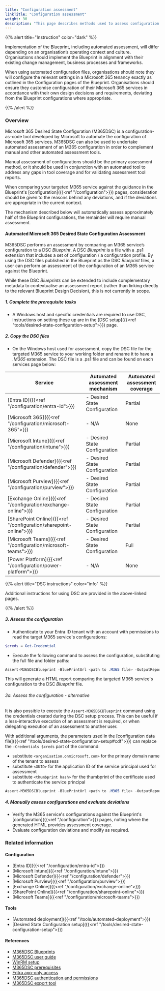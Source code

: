 ```yaml
--- 
title: "Configuration assessment"
linkTitle: "Configuration assessment"
weight: 30
description: "This page describes methods used to assess configuration drift in a Microsoft 365 service."
---
```


{{% alert title="Instruction" color="dark" %}}

Implementation of the Blueprint, including automated assessment, will differ depending on an organisation’s operating context and culture. Organisations should implement the Blueprint in alignment with their existing change management, business processes and frameworks.

When using automated configuration files, organisations should note they will configure the relevant settings in a Microsoft 365 tenancy exactly as outlined in the Configuration pages of the Blueprint. Organisations should ensure they customise configuration of their Microsoft 365 services in accordance with their own design decisions and requirements, deviating from the Blueprint configurations where appropriate.

{{% /alert %}}

### Overview

Microsoft 365 Desired State Configuration (M365DSC) is a configuration-as-code tool developed by Microsoft to automate the configuration of Microsoft 365 services. M365DSC can also be used to undertake automated assessment of an M365 configuration in order to complement manual and other automated assessment tools.

Manual assessment of configurations should be the primary assessment method, or it should be used in conjunction with an automated tool to address any gaps in tool coverage and for validating assessment tool reports.

When comparing your targeted M365 service against the guidance in the Blueprint's [configuration]({{<ref "/configuration">}}) pages, consideration should be given to the reasons behind any deviations, and if the deviations are appropriate in the current context.

The mechanism described below will automatically assess approximately half of the Blueprint configurations, the remainder will require manual assessment.

#### Automated Microsoft 365 Desired State Configuration Assessment

M365DSC performs an assessment by comparing an M365 service’s configuration to a DSC *Blueprint*. A DSC *Blueprint* is a file with a .ps1 extension that includes a set of configuration / a configuration profile. By using the DSC files published in the Blueprint as the DSC *Blueprint* files, a user can perform an assessment of the configuration of an M365 service against the Blueprint.

While these DSC *Blueprints* can be extended to include complementary metadata to contextualise an assessment report (rather than linking directly to the relevant Blueprint Design Decision), this is not currently in scope.

##### 1. Complete the prerequisite tasks

- A Windows host and specific credentials are required to use DSC, instructions on setting these up are in the [DSC setup]({{<ref "tools/desired-state-configuration-setup">}}) page.

##### 2. Copy the DSC files

- On the Windows host used for assessment, copy the DSC file for the targeted M365 service to your working folder and rename it to have a *.M365* extension. The DSC file is a .ps1 file and can be found on each services page below:

| Service                                                           | Automated assessment mechanism | Automated assessment coverage |
| ----------------------------------------------------------------- | ------------------------------ | ----------------------------- |
| [Entra ID]({{<ref "/configuration/entra-id">}})                   | - Desired State Configuration  | Partial                       |
| [Microsoft 365]({{<ref "/configuration/microsoft-365">}})         | - N/A                          | None                          |
| [Microsoft Intune]({{<ref "/configuration/intune">}})             | - Desired State Configuration  | Partial                       |
| [Microsoft Defender]({{<ref "/configuration/defender">}})         | - Desired State Configuration  | Partial                       |
| [Microsoft Purview]({{<ref "/configuration/purview">}})           | - Desired State Configuration  | Partial                       |
| [Exchange Online]({{<ref "/configuration/exchange-online">}})     | - Desired State Configuration  | Partial                       |
| [SharePoint Online]({{<ref "/configuration/sharepoint-online">}}) | - Desired State Configuration  | Partial                       |
| [Microsoft Teams]({{<ref "/configuration/microsoft-teams">}})     | - Desired State Configuration  | Full                          |
| [Power Platform]({{<ref "/configuration/power-platform">}})       | - N/A                          | None                          |

{{% alert title="DSC instructions" color="info" %}}

Additional instructions for using DSC are provided in the above-linked pages.

{{% /alert %}}

##### 3. Assess the configuration

- Authenticate to your Entra ID tenant with an account with permissions to read the target M365 service's configurations:

```powershell
$creds = Get-Credential
```

- Execute the following command to assess the configuration, substituting the full file and folder paths:

```powershell
Assert-M365DSCBlueprint -BluePrintUrl <path to .M365 file> -OutputReportPath <path to HTML folder> -Credentials $creds
```

This will generate a HTML report comparing the targeted M365 service's configuration to the DSC *Blueprint* file.

###### 3a. Assess the configuration - alternative

It is also possible to execute the ```Assert-M365DSCBlueprint``` command using the credentials created during the DSC setup process. This can be useful if a less-interactive execution of an assessment is required, or when delegating execution of an assessment to another user.

With additional arguments, the parameters used in the [configuration data file]({{<ref "/tools/desired-state-configuration-setup#cdf">}}) can replace the ```-Credentials $creds``` part of the command:

- substitute `<organisation.onmicrosoft.com>` for the primary domain name of the tenant to assess
- substitute `<GUID>` for the application ID of the service principal used for assessment
- substitute `<thumbprint hash>` for the thumbprint of the certificate used to authenticate the service principal

```powershell
Assert-M365DSCBlueprint -BluePrintUrl <path to .M365 file> -OutputReportPath <path to HTML folder> -TenantId <organisation.onmicrosoft.com> -ApplicationId <GUID> -CertificateThumbprint <thumbprint hash>
```

##### 4. Manually assess configurations and evaluate deviations

- Verify the M365 service's configurations against the Blueprint's [configuration]({{<ref "/configuration">}}) pages, noting where the generated HTML provides assessment coverage.
- Evaluate configuration deviations and modify as required.

### Related information

#### Configuration

- [Entra ID]({{<ref "/configuration/entra-id">}})
- [Microsoft Intune]({{<ref "/configuration/intune">}})
- [Microsoft Defender]({{<ref "/configuration/defender">}})
- [Microsoft Purview]({{<ref "/configuration/purview">}})
- [Exchange Online]({{<ref "/configuration/exchange-online">}})
- [SharePoint Online]({{<ref "/configuration/sharepoint-online">}})
- [Microsoft Teams]({{<ref "/configuration/microsoft-teams">}})

#### Tools

- [Automated deployment]({{<ref "/tools/automated-deployment">}})
- [Desired State Configuration setup]({{<ref "/tools/desired-state-configuration-setup">}})

#### References

- [M365DSC Blueprints](https://microsoft365dsc.com/user-guide/advanced/create-blueprint)
- [M365DSC user guide](https://microsoft365dsc.com/user-guide/get-started/how-to-install)
- [WinRM setup](https://learn.microsoft.com/en-us/windows/win32/winrm/installation-and-configuration-for-windows-remote-management)
- [M365DSC prerequisites](https://microsoft365dsc.com/user-guide/get-started/prerequisites)
- [Entra app-only access](https://learn.microsoft.com/en-us/entra/identity-platform/app-only-access-primer)
- [M365DSC authentication and permissions](https://microsoft365dsc.com/user-guide/get-started/authentication-and-permissions)
- [M365DSC export tool](https://export.microsoft365dsc.com)
